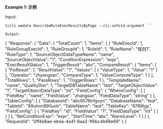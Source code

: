 **Example 1: 示例**



Input: 

```
tccli wedata DescribeRuleExecResultsByPage --cli-unfold-argument ```

Output: 
```
{
    "Response": {
        "Data": {
            "TotalCount": 1,
            "Items": [
                {
                    "RuleExecId": 1,
                    "RuleGroupExecId": 1,
                    "RuleGroupId": 1,
                    "RuleId": 1,
                    "RuleName": "规则1",
                    "RuleType": 1,
                    "SourceObjectDataTypeName": "name",
                    "SourceObjectValue": "1",
                    "ConditionExpression": "expr",
                    "ExecResultStatus": 1,
                    "TriggerResult": "abc",
                    "CompareResult": {
                        "Items": [
                            {
                                "FixResult": 1,
                                "ResultValue": "1",
                                "Values": [
                                    {
                                        "ValueType": 1,
                                        "Value": "1"
                                    }
                                ],
                                "Operator": "zhyangsan",
                                "CompareType": 1,
                                "ValueComputeType": 1
                            }
                        ],
                        "TotalRows": 1,
                        "PassRows": 1,
                        "TriggerRows": 1
                    },
                    "TemplateName": "name",
                    "QualityDim": 1,
                    "TargetDBTableName": "test",
                    "TargetObjectValue": "1",
                    "TargetObjectDataType": "int",
                    "FieldConfig": {
                        "WhereConfig": [
                            {
                                "FieldKey": "name",
                                "FieldValue": "zhangsan",
                                "FieldDataType": "string"
                            }
                        ],
                        "TableConfig": [
                            {
                                "DatabaseId": "abc6578trfgvyn",
                                "DatabaseName": "test",
                                "TableId": "89uhon890uoh",
                                "TableName": "test",
                                "TableKey": "6789tgy",
                                "FieldConfig": [
                                    {
                                        "FieldKey": "id",
                                        "FieldValue": "1",
                                        "FieldDataType": "int"
                                    }
                                ]
                            }
                        ]
                    },
                    "RelConditionExpr": "expr",
                    "StartTime": "abc",
                    "AlarmLevel": 1
                }
            ]
        },
        "RequestId": "0ff4e8ae-ebea-4a41-8aa2-1f6bc4b68e69"
    }
}
```


